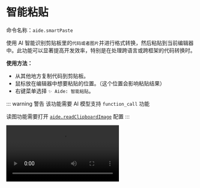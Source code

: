 # 智能粘贴

命令名称：`aide.smartPaste`

使用 AI 智能识别剪贴板里的`代码或者图片`并进行格式转换，然后粘贴到当前编辑器中。此功能可以显著提高开发效率，特别是在处理跨语言或跨框架的代码转换时。

**使用方法：**

- 从其他地方复制代码到剪贴板。
- 鼠标放在编辑器中想要粘贴的位置。（这个位置会影响粘贴结果）
- 右键菜单选择 `✨ Aide: 智能粘贴`。

::: warning 警告
该功能需要 AI 模型支持 `function_call` 功能

读图功能需要打开 [`aide.readClipboardImage`](../configuration/read-clipboard-image.md) 配置
:::

<Video src="/videos/aide-smart-paste.mp4"/>

::: tip 提示

`Aide` 会智能洞察你的内心，自动识别并进行转换，无需额外配置。例如：

- 如果你复制了一个设计稿截图，然后智能粘贴到 `vue/react/flutter` 代码中，`Aide` 会自动将其转换成对应的 `UI` 代码。(此功能需要打开 [`aide.readClipboardImage`](../configuration/read-clipboard-image.md) 配置)

- 如果你复制了一个数据库设计图，然后智能粘贴到 `SQL` 文件中，`Aide` 会自动将其转换成对应的 `SQL` 代码。

- 如果你复制了一个 `JSON` 粘贴到 `TypeScript` 文件里，`Aide` 会自动将其转换成 `TypeScript` 类型定义。

- 如果你复制了 `Tailwind CSS` 代码粘贴到 `Flutter Dart` 文件里，它会自动转换成 `Flutter Widget`。

- 你也可以复制一个 `Python` 函数粘贴到 `Rust` 文件里，`Aide` 会自动将其转换成 `Rust` 函数。

当然，它功能远不止于此，你可以自行探索更多的用途。

:::

**使用示例：**

- **从 `JSON` 到 `TypeScript` 类型**

假设你有以下的 `JSON` 数据：

```json
{
  "name": "John",
  "age": 30,
  "isAdmin": true
}
```

将其复制到剪贴板，然后在 `TypeScript` 文件中使用 `智能粘贴` 功能，`Aide` 会自动将其转换为 `TypeScript` 类型定义：

```typescript
type User = {
  name: string
  age: number
  isAdmin: boolean
}
```

- **从 `Tailwind CSS` 到 `Flutter Widget`**

假设你有以下的 `Tailwind CSS` 代码：

```html
<div class="bg-blue-500 text-white p-4">Hello, World!</div>
```

将其复制到剪贴板，然后在 `Flutter Dart` 文件中使用 `智能粘贴` 功能，`Aide` 会自动将其转换为 `Flutter Widget`：

```dart
Container(
  color: Colors.blue,
  padding: EdgeInsets.all(16),
  child: Text(
    'Hello, World!',
    style: TextStyle(color: Colors.white),
  ),
)
```
